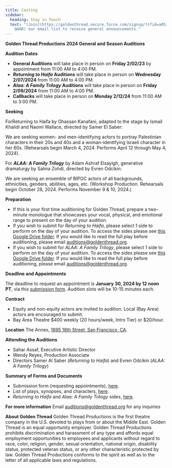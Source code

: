```yaml
---
title: Casting
sidebar:
  heading: Stay in Touch
  text: "[Join](https://goldenthread.secure.force.com/signup/?cfid=a05j000000Lsdh\
    QAAR) our email list to receive general announcements."
---
```

**Golden Thread Productions
2024 General and Season Auditions**

**Audition Dates** 

* **General Auditions** will take place in person on **Friday 2/02/23** by appointment from 11:00 AM to 4:00 PM.  
* ***Returning to Haifa* Auditions** will take place in person on **Wednesday 2/07/2024** from 11:00 AM to 4:00 PM.
* ***Alaa: A Family Trilogy* Auditions** will take place in person on **Friday 2/09/2024** from 11:00 AM to 4:00 PM. 
* **Callbacks** will take place in person on **Monday 2/12/24** from 11:00 AM to 3:00 PM.

**Seeking**

ForReturning to Haifa by Ghassan Kanafani, adapted to the stage by Ismail Khalidi and Naomi Wallace, directed by Samer El Saber: 

We are seeking women- and men-identifying actors to portray Palestinian characters in their 20s and 40s and a woman-identifying Israeli character in her 60s. (Rehearsals begin March 4, 2024. Performs April 12 through May 4, 2024).

For ***ALAA: A Family Trilogy*** by Adam Ashraf Elsayigh, generative dramaturgy by Salma Zohdi, directed by Evren Odcikin: 

We are seeking an ensemble of BIPOC actors of all backgrounds, ethnicities, genders, abilities, ages, etc. (Workshop Production. Rehearsals begin October 28, 2024. Performs November 9 & 10, 2024.) 

**Preparation** 

* If this is your first time auditioning for Golden Thread, prepare a two-minute monologue that showcases your vocal, physical, and emotional range to present on the day of your audition. 
* If you wish to submit for *Returning to Haifa*, please select 1 side to perform on the day of your audition. To access the sides please see [this Google Drive folder](https://drive.google.com/drive/folders/1gCiNkOYB0b4s231M5aCQiYQXC_UOZfzd). If you would like to read the full play before auditioning, please email [auditions@goldenthread.org](auditions@goldenthread.org). 
* If you wish to submit for *ALAA: A Family Trilogy*, please select 1 side to perform on the day of your audition. To access the sides please see [this Google Drive folder](https://drive.google.com/drive/folders/1gCiNkOYB0b4s231M5aCQiYQXC_UOZfzd). If you would like to read the full play before auditioning, please email [auditions@goldenthread.org](auditions@goldenthread.org).

**Deadline and Appointments** 

The deadline to request an appointment is **January 30, 2024 by 12 noon PT**, via this [submission form](https://docs.google.com/forms/d/e/1FAIpQLSdx6lDBdGfKoFoPp54FqDbyPyj1b3K2Z7FGv9qgaJ8p78PwJg/viewform). Audition slots will be 10-15 minutes each. 

**Contract** 

* Equity and non-equity actors are invited to audition. Local (Bay Area) actors are encouraged to submit.  
* Bay Area Theatre $400 weekly (20 hours/week, Intro Tier) or $20/hour.  

**Location**
The Annex, [1695 18th Street, San Francisco, CA](https://goldenthread.org/about/visit/). 

**Attending the Auditions** 

* Sahar Assaf, Executive Artistic Director 
* Wendy Reyes, Production Associate 
* Directors Samer Al Saber (*Returning to Haifa*) and Evren Odcikin (*ALAA: A Family Trilogy*) 

**Summary of Forms and Documents** 

* Submission form (requesting appointments), [here](https://docs.google.com/forms/d/e/1FAIpQLSdx6lDBdGfKoFoPp54FqDbyPyj1b3K2Z7FGv9qgaJ8p78PwJg/viewform). 
* List of plays, synopses, and characters, [here](https://docs.google.com/document/d/1Eay189nYL22Ej5h4u61Dpb_aJj8RL52TNmXRqaTLx58/edit). 
* *Returning to Haifa* and *Alaa: A Family Trilogy* sides, [here](https://drive.google.com/drive/folders/1gCiNkOYB0b4s231M5aCQiYQXC_UOZfzd). 

**For more information** 
Email [auditions@goldenthread.org](auditions@goldenthread.org) for any inquiries

**About Golden Thread** 
Golden Thread Productions is the first theatre company in the U.S. devoted to plays from or about the Middle East. Golden Thread is an equal opportunity employer. Golden Thread Productions prohibits discrimination and harassment of any type and affords equal employment opportunities to employees and applicants without regard to race, color, religion, gender, sexual orientation, national origin, disability status, protected veteran status, or any other characteristic protected by law. Golden Thread Productions conforms to the spirit as well as to the letter of all applicable laws and regulations.